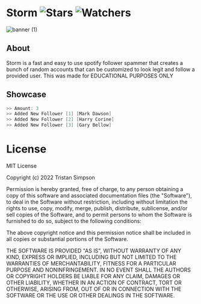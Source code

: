 # Storm ![Stars](https://img.shields.io/github/stars/realTristan/SpotifyBooster?color=brightgreen) ![Watchers](https://img.shields.io/github/watchers/realTristan/SpotifyBooster?label=Watchers)
![banner (1)](https://github.com/realTristan/Storm/assets/75189508/a1e16c76-e279-4a5c-a0ab-b6182fe90b34)

## About
Storm is a fast and easy to use spotify follower spammer that creates a bunch of random accounts that can be customized to look legit and follow a provided user. This was made for EDUCATIONAL PURPOSES ONLY

## Showcase
```go
>> Amount: 3
>> Added New Follower [1] [Mark Dawson]
>> Added New Follower [2] [Harry Corine]
>> Added New Follower [3] [Gary Bellow]
```

# License
MIT License

Copyright (c) 2022 Tristan Simpson

Permission is hereby granted, free of charge, to any person obtaining a copy of this software and associated documentation files (the "Software"), to deal in the Software without restriction, including without limitation the rights to use, copy, modify, merge, publish, distribute, sublicense, and/or sell copies of the Software, and to permit persons to whom the Software is furnished to do so, subject to the following conditions:

The above copyright notice and this permission notice shall be included in all copies or substantial portions of the Software.

THE SOFTWARE IS PROVIDED "AS IS", WITHOUT WARRANTY OF ANY KIND, EXPRESS OR IMPLIED, INCLUDING BUT NOT LIMITED TO THE WARRANTIES OF MERCHANTABILITY, FITNESS FOR A PARTICULAR PURPOSE AND NONINFRINGEMENT. IN NO EVENT SHALL THE AUTHORS OR COPYRIGHT HOLDERS BE LIABLE FOR ANY CLAIM, DAMAGES OR OTHER LIABILITY, WHETHER IN AN ACTION OF CONTRACT, TORT OR OTHERWISE, ARISING FROM, OUT OF OR IN CONNECTION WITH THE SOFTWARE OR THE USE OR OTHER DEALINGS IN THE SOFTWARE.
